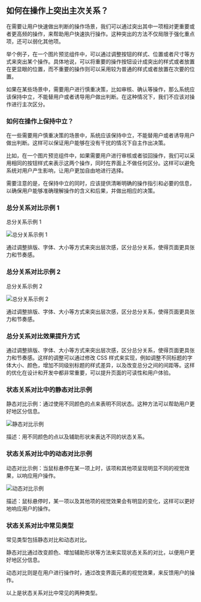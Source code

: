 ## 如何在操作上突出主次关系？

在需要让用户快速做出判断的操作场景，我们可以通过突出其中一项相对更重要或者更高频的操作，来帮助用户快速执行操作。这种突出的方法不仅局限于强化重点项，还可以弱化其他项。

举个例子，在一个图片预览组件中，可以通过调整按钮的样式、位置或者尺寸等方式来突出某个操作。具体地说，可以将重要的操作按钮设计成突出的样式或者放置在更显眼的位置，而不重要的操作则可以采用较为普通的样式或者放置在次要的位置。

如果在某些场景中，需要用户进行慎重决策，比如审核、确认等操作，那么系统应该保持中立，不能替用户或者诱导用户做出判断。在这种情况下，我们不应该对操作进行主次区分。

### 如何在操作上保持中立？

在一些需要用户慎重决策的场景中，系统应该保持中立，不能替用户或者诱导用户做出判断。这样可以保证用户能够在没有干扰的情况下自主作出决策。

比如，在一个图片预览组件中，如果需要用户进行审核或者驳回操作，我们可以采用相同的按钮样式来表示这两个操作，同时在界面上不做任何区分。这样可以避免系统对用户产生影响，让用户更加自由地进行选择。

需要注意的是，在保持中立的同时，应该提供清晰明确的操作指引和必要的信息，以确保用户能够准确理解操作的含义和后果，并做出相应的决策。

### 总分关系对比示例 1

总分关系示例 1

![总分关系示例 1](https://gw.alipayobjects.com/zos/rmsportal/mGCufzQKHZvViwxAVPPY.png)

通过调整排版、字体、大小等方式来突出层次感，区分总分关系，使得页面更具张力和节奏感。

### 总分关系对比示例 2

总分关系示例 2

![总分关系示例 2](https://gw.alipayobjects.com/zos/rmsportal/vQrVvLzKbGXbZotcaMVg.png)

通过调整排版、字体、大小等方式来突出层次感，区分总分关系，使得页面更具张力和节奏感。

### 总分关系对比效果提升方式

通过调整排版、字体、大小等方式来突出层次感，区分总分关系，使得页面更具张力和节奏感。这样的调整可以通过修改 CSS 样式来实现，例如调整不同标题的字体大小、颜色，增加不同级别标题的样式差异，以及改变总分之间的间距等。这样的优化在设计和开发中都非常重要，可以提升页面的可读性和用户体验。

### 状态关系对比中的静态对比示例

静态对比示例：通过使用不同颜色的点来表明不同状态。这种方法可以帮助用户更好地区分信息。

![静态对比示例](https://gw.alipayobjects.com/zos/rmsportal/PMVYKxaLBApJFyXAxkHy.png)

描述：用不同颜色的点以及辅助形状来表达不同的状态关系。

### 状态关系对比中的动态对比示例

动态对比示例：当鼠标悬停在某一项上时，该项和其他项呈现明显不同的视觉效果，以响应用户操作。

![动态对比示例](https://gw.alipayobjects.com/zos/rmsportal/WXNjOhgQDMnNoieFrFMP.png)

描述：鼠标悬停时，某一项以及其他项的视觉效果会有明显的变化，这样可以更好地响应用户的操作。

### 状态关系对比中常见类型

常见类型包括静态对比和动态对比。

静态对比通过改变颜色、增加辅助形状等方法来实现状态关系的对比，以便用户更好地区分信息。

动态对比则是在用户进行操作时，通过改变界面元素的视觉效果，来反馈用户的操作。

以上是状态关系对比中常见的两种类型。
